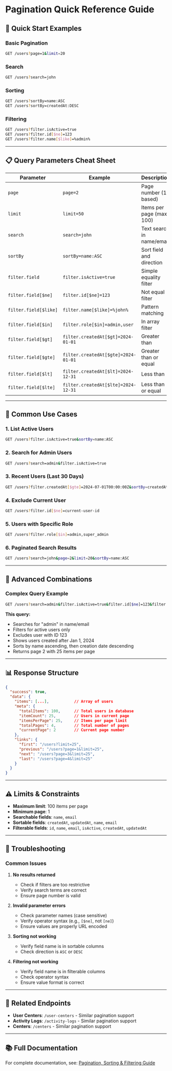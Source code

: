# Pagination Quick Reference Guide

## 🚀 **Quick Start Examples**

### **Basic Pagination**

```bash
GET /users?page=1&limit=20
```

### **Search**

```bash
GET /users?search=john
```

### **Sorting**

```bash
GET /users?sortBy=name:ASC
GET /users?sortBy=createdAt:DESC
```

### **Filtering**

```bash
GET /users?filter.isActive=true
GET /users?filter.id[$ne]=123
GET /users?filter.name[$like]=%admin%
```

---

## 📋 **Query Parameters Cheat Sheet**

| Parameter             | Example                             | Description               |
| --------------------- | ----------------------------------- | ------------------------- |
| `page`                | `page=2`                            | Page number (1-based)     |
| `limit`               | `limit=50`                          | Items per page (max: 100) |
| `search`              | `search=john`                       | Text search in name/email |
| `sortBy`              | `sortBy=name:ASC`                   | Sort field and direction  |
| `filter.field`        | `filter.isActive=true`              | Simple equality filter    |
| `filter.field[$ne]`   | `filter.id[$ne]=123`                | Not equal filter          |
| `filter.field[$like]` | `filter.name[$like]=%john%`         | Pattern matching          |
| `filter.field[$in]`   | `filter.role[$in]=admin,user`       | In array filter           |
| `filter.field[$gt]`   | `filter.createdAt[$gt]=2024-01-01`  | Greater than              |
| `filter.field[$gte]`  | `filter.createdAt[$gte]=2024-01-01` | Greater than or equal     |
| `filter.field[$lt]`   | `filter.createdAt[$lt]=2024-12-31`  | Less than                 |
| `filter.field[$lte]`  | `filter.createdAt[$lte]=2024-12-31` | Less than or equal        |

---

## 🎯 **Common Use Cases**

### **1. List Active Users**

```bash
GET /users?filter.isActive=true&sortBy=name:ASC
```

### **2. Search for Admin Users**

```bash
GET /users?search=admin&filter.isActive=true
```

### **3. Recent Users (Last 30 Days)**

```bash
GET /users?filter.createdAt[$gte]=2024-07-01T00:00:00Z&sortBy=createdAt:DESC
```

### **4. Exclude Current User**

```bash
GET /users?filter.id[$ne]=current-user-id
```

### **5. Users with Specific Role**

```bash
GET /users?filter.role[$in]=admin,super_admin
```

### **6. Paginated Search Results**

```bash
GET /users?search=john&page=2&limit=20&sortBy=name:ASC
```

---

## 🔧 **Advanced Combinations**

### **Complex Query Example**

```bash
GET /users?search=admin&filter.isActive=true&filter.id[$ne]=123&filter.createdAt[$gte]=2024-01-01&sortBy=name:ASC,createdAt:DESC&page=2&limit=25
```

**This query:**

- Searches for "admin" in name/email
- Filters for active users only
- Excludes user with ID 123
- Shows users created after Jan 1, 2024
- Sorts by name ascending, then creation date descending
- Returns page 2 with 25 items per page

---

## 📊 **Response Structure**

```json
{
  "success": true,
  "data": {
    "items": [...],           // Array of users
    "meta": {
      "totalItems": 100,      // Total users in database
      "itemCount": 25,        // Users in current page
      "itemsPerPage": 25,     // Items per page limit
      "totalPages": 4,        // Total number of pages
      "currentPage": 2        // Current page number
    },
    "links": {
      "first": "/users?limit=25",
      "previous": "/users?page=1&limit=25",
      "next": "/users?page=3&limit=25",
      "last": "/users?page=4&limit=25"
    }
  }
}
```

---

## ⚠️ **Limits & Constraints**

- **Maximum limit**: 100 items per page
- **Minimum page**: 1
- **Searchable fields**: `name`, `email`
- **Sortable fields**: `createdAt`, `updatedAt`, `name`, `email`
- **Filterable fields**: `id`, `name`, `email`, `isActive`, `createdAt`, `updatedAt`

---

## 🐛 **Troubleshooting**

### **Common Issues**

1. **No results returned**
   - Check if filters are too restrictive
   - Verify search terms are correct
   - Ensure page number is valid

2. **Invalid parameter errors**
   - Check parameter names (case sensitive)
   - Verify operator syntax (e.g., `[$ne]`, not `[ne]`)
   - Ensure values are properly URL encoded

3. **Sorting not working**
   - Verify field name is in sortable columns
   - Check direction is `ASC` or `DESC`

4. **Filtering not working**
   - Verify field name is in filterable columns
   - Check operator syntax
   - Ensure value format is correct

---

## 🔗 **Related Endpoints**

- **User Centers**: `/user-centers` - Similar pagination support
- **Activity Logs**: `/activity-logs` - Similar pagination support
- **Centers**: `/centers` - Similar pagination support

---

## 📚 **Full Documentation**

For complete documentation, see: [Pagination, Sorting & Filtering Guide](./PAGINATION_SORTING_FILTERING_GUIDE.md)











